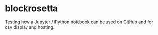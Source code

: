 # blockrosetta
Testing how a Jupyter / iPython notebook can be used on GitHub and for csv display and hosting.
